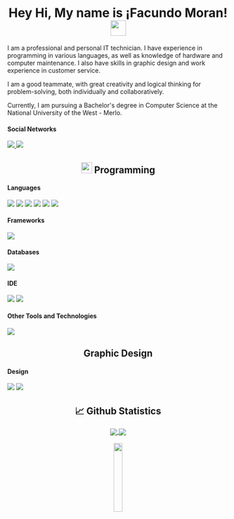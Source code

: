 <h1 align="center">Hey Hi, My name is ¡Facundo Moran!<img src="https://media.giphy.com/media/hvRJCLFzcasrR4ia7z/giphy.gif" width="35px"></h1>

I am a professional and personal IT technician. I have experience in programming in various languages, as well as knowledge of hardware and computer maintenance. I also have skills in graphic design and work experience in customer service.

I am a good teammate, with great creativity and logical thinking for problem-solving, both individually and collaboratively.

Currently, I am pursuing a Bachelor's degree in Computer Science at the National University of the West - Merlo.

<h4> Social Networks </h4>
<a href="www.linkedin.com/in/facundo-moran-31b489331/">
  <img src="https://img.shields.io/badge/linkedin-%230077B5.svg?style=for-the-badge&logo=linkedin&logoColor=white">
</a>
<a href="www.instagram.com/facu_mora.19/">
  <img src="https://img.shields.io/badge/Instagram-%23E4405F.svg?style=for-the-badge&logo=Instagram&logoColor=white">
</a><br>

<h2 align="center"><img src="https://media2.giphy.com/media/QssGEmpkyEOhBCb7e1/giphy.gif?cid=ecf05e47a0n3gi1bfqntqmob8g9aid1oyj2wr3ds3mg700bl&rid=giphy.gif" width ="25"><b> Programming</b></h2>

<h4 > Languages </h4>
<span> 
  <img src="https://img.shields.io/badge/HTML5-E34F26?style=for-the-badge&logo=html5&logoColor=white">
  <img src="https://img.shields.io/badge/CSS3-1572B6?style=for-the-badge&logo=css3&logoColor=white">
  <img src="https://img.shields.io/badge/JavaScript-F7DF1E?style=for-the-badge&logo=javascript&logoColor=black">
  <img src="https://img.shields.io/badge/c++-%2300599C.svg?style=for-the-badge&logo=c%2B%2B&logoColor=white">
  <img src="https://img.shields.io/badge/c%23-%23239120.svg?style=for-the-badge&logo=csharp&logoColor=white">
  <img src="https://img.shields.io/badge/PHP-777BB4?style=for-the-badge&logo=php&logoColor=white">
</span>

<h4> Frameworks </h4>
<span>
  <img src="https://img.shields.io/badge/Bootstrap-563D7C?style=for-the-badge&logo=bootstrap&logoColor=white">
</span>

<h4> Databases </h4>
<span>
  <img src="https://img.shields.io/badge/MySQL-00000F?style=for-the-badge&logo=mysql&logoColor=white">
</span>

<h4> IDE </h4>
<span>
<img src="https://img.shields.io/badge/Visual_Studio_Code-0078D4?style=for-the-badge&logo=visual%20studio%20code&logoColor=white">
<img src="https://img.shields.io/badge/Visual_Studio-422e6b?style=for-the-badge&logo=visual%20studio&logoColor=white">
</span>

<h4> Other Tools and Technologies </h4>
<span>
  <img src="https://img.shields.io/badge/Xampp-F37623?style=for-the-badge&logo=xampp&logoColor=white">
</span>

<h2 align="center"> Graphic Design </h2>

<h4> Design </h4>
<span>
  <img src="https://img.shields.io/badge/Canva-%2300C4CC.svg?style=for-the-badge&logo=Canva&logoColor=white">
  <img src="https://img.shields.io/badge/figma-%23F24E1E.svg?style=for-the-badge&logo=figma&logoColor=white">
</span>

  <h2 align="center"> 📈 Github Statistics </h2>
  
<div align="center"> 
   <a href="">
    <img align="center" src="https://github-readme-stats-sigma-five.vercel.app/api?username=FuryWarrior14&show_icons=true&include_all_commits=true&count_private=true&theme=react&line_height=40" />
  </a>
  <a href="">
    <img align="center" src="https://github-readme-stats.vercel.app/api/top-langs/?username=FuryWarrior14&theme=react&line_height=40&hide=css"/>
  </a>
</div>
</br>
  <div align="center"><img src="https://media.giphy.com/media/jpVnC65DmYeyRL4LHS/giphy.gif" width="20%"></div>
